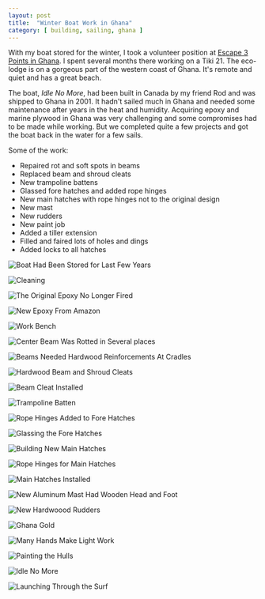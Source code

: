 ```yaml
---
layout: post
title:  "Winter Boat Work in Ghana"
category: [ building, sailing, ghana ]
---
```


With my boat stored for the winter, I took a volunteer position at [Escape 3 Points in Ghana](http://www.escape3points.com). I spent several months there working on a Tiki 21. The eco-lodge is on a gorgeous part of the western coast of Ghana. It's remote and quiet and has a great beach.

The boat, *Idle No More*, had been built in Canada by my friend Rod and was shipped to Ghana in 2001. It hadn't sailed much in Ghana and needed some maintenance after years in the heat and humidity. Acquiring epoxy and marine plywood in Ghana was very challenging and some compromises had to be made while working. But we completed quite a few projects and got the boat back in the water for a few sails.

Some of the work:

* Repaired rot and soft spots in beams
* Replaced beam and shroud cleats
* New trampoline battens
* Glassed fore hatches and added rope hinges
* New main hatches with rope hinges not to the original design
* New mast
* New rudders
* New paint job
* Added a tiller extension
* Filled and faired lots of holes and dings
* Added locks to all hatches

![Boat Had Been Stored for Last Few Years](/assets/images/ghana-original.jpg)

![Cleaning](/assets/images/ghana-cleaning.jpg)

![The Original Epoxy No Longer Fired](/assets/images/ghana-old-epoxy.jpg)

![New Epoxy From Amazon](/assets/images/ghana-epoxy.jpg)

![Work Bench](/assets/images/ghana-work-bench.jpg)

![Center Beam Was Rotted in Several places](/assets/images/ghana-beam-rot.jpg)

![Beams Needed Hardwood Reinforcements At Cradles](/assets/images/ghana-beam-reinforce.jpg)

![Hardwood Beam and Shroud Cleats](/assets/images/ghana-cleats.jpg)

![Beam Cleat Installed](/assets/images/ghana-beam-cleat.jpg)

![Trampoline Batten](/assets/images/ghana-batten.jpg)

![Rope Hinges Added to Fore Hatches](/assets/images/ghana-fore-hatches.jpg)

![Glassing the Fore Hatches](/assets/images/ghana-fore-hatch.jpg)

![Building New Main Hatches](/assets/images/ghana-main-hatch.jpg)

![Rope Hinges for Main Hatches](/assets/images/ghana-hinges.jpg)

![Main Hatches Installed](/assets/images/ghana-hatches.jpg)

![New Aluminum Mast Had Wooden Head and Foot](/assets/images/ghana-mast.jpg)

![New Hardwoood Rudders](/assets/images/ghana-rudders.jpg)

![Ghana Gold](/assets/images/ghana-yellow-paint.jpg)

![Many Hands Make Light Work](/assets/images/ghana-move.jpg)

![Painting the Hulls](/assets/images/ghana-hull-paint.jpg)

![Idle No More](/assets/images/ghana-beach.jpg)

![Launching Through the Surf](/assets/images/ghana-launch.jpg)
